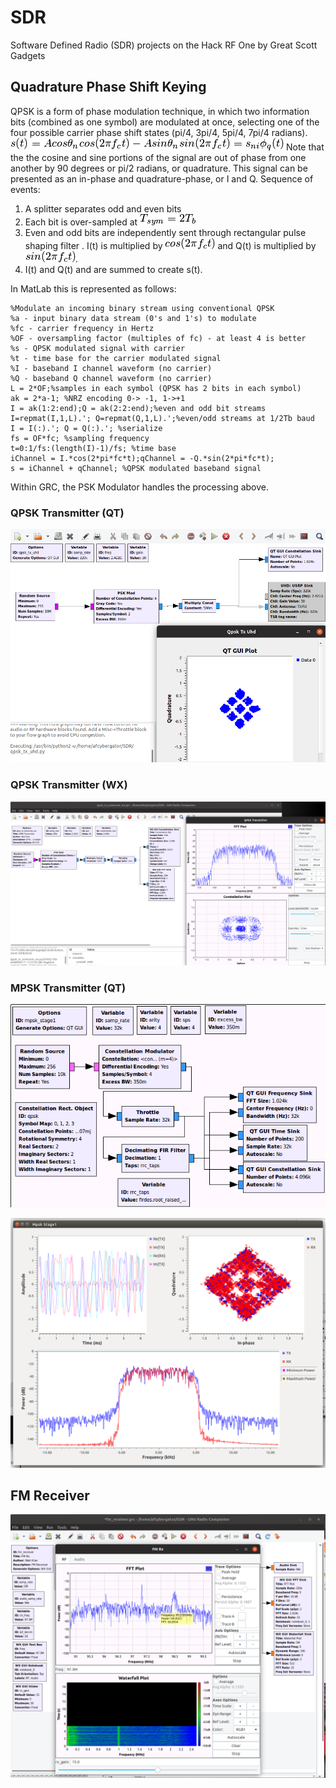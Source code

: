 # SDR
Software Defined Radio (SDR) projects on the Hack RF One by Great Scott Gadgets

## Quadrature Phase Shift Keying
QPSK is a form of phase modulation technique, in which two information bits (combined as one symbol) are modulated at once, selecting one of the four possible carrier phase shift states (pi/4, 3pi/4, 5pi/4, 7pi/4 radians).
![QPSK equation](img/img4-qpsk-equation1.png)
Note that the the cosine and sine portions of the signal are out of phase from one another by 90 degrees or pi/2 radians, or quadrature. This signal can be presented as an in-phase and quadrature-phase, or I and Q. 
Sequence of events:

1. A splitter separates odd and even bits
2. Each bit is over-sampled at ![QPSK equation](img/img5-qpsk-equation2.png)
3. Even and odd bits are independently sent through rectangular pulse shaping filter . I(t) is multiplied by ![QPSK equation](img/img6-qpsk-equation3.png) and Q(t) is multiplied by ![QPSK equation](img/img7-qpsk-equation4.png).
4. I(t) and Q(t) and  are summed to create s(t).

In MatLab this is represented as follows:
```function [s,t,I,Q] = qpsk_mod(a,fc,OF)
%Modulate an incoming binary stream using conventional QPSK
%a - input binary data stream (0's and 1's) to modulate
%fc - carrier frequency in Hertz
%OF - oversampling factor (multiples of fc) - at least 4 is better
%s - QPSK modulated signal with carrier
%t - time base for the carrier modulated signal
%I - baseband I channel waveform (no carrier)
%Q - baseband Q channel waveform (no carrier)
L = 2*OF;%samples in each symbol (QPSK has 2 bits in each symbol)
ak = 2*a-1; %NRZ encoding 0-> -1, 1->+1
I = ak(1:2:end);Q = ak(2:2:end);%even and odd bit streams
I=repmat(I,1,L).'; Q=repmat(Q,1,L).';%even/odd streams at 1/2Tb baud
I = I(:).'; Q = Q(:).'; %serialize
fs = OF*fc; %sampling frequency
t=0:1/fs:(length(I)-1)/fs; %time base
iChannel = I.*cos(2*pi*fc*t);qChannel = -Q.*sin(2*pi*fc*t);
s = iChannel + qChannel; %QPSK modulated baseband signal
```
Within GRC, the PSK Modulator handles the processing above. 

### QPSK Transmitter (QT)
![QPSK transmitter](img/img1-qpsk_tx_uhd.png)

### QPSK Transmitter (WX)
![QPSK transmitter](img/img3-qpsk_wx.png)

### MPSK Transmitter (QT)
![MPSK transmitter](img/img8-mpsk-flowgraph.png)

![MPSK transmitter](img/img9-mpsk-gui.png)

## FM Receiver
![FM receiver](img/img2-fm_rx.png)
